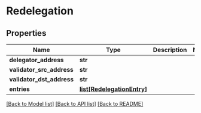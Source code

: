 # Redelegation

## Properties
Name | Type | Description | Notes
------------ | ------------- | ------------- | -------------
**delegator_address** | **str** |  | 
**validator_src_address** | **str** |  | 
**validator_dst_address** | **str** |  | 
**entries** | [**list[RedelegationEntry]**](RedelegationEntry.md) |  | 

[[Back to Model list]](../README.md#documentation-for-models) [[Back to API list]](../README.md#documentation-for-api-endpoints) [[Back to README]](../README.md)


